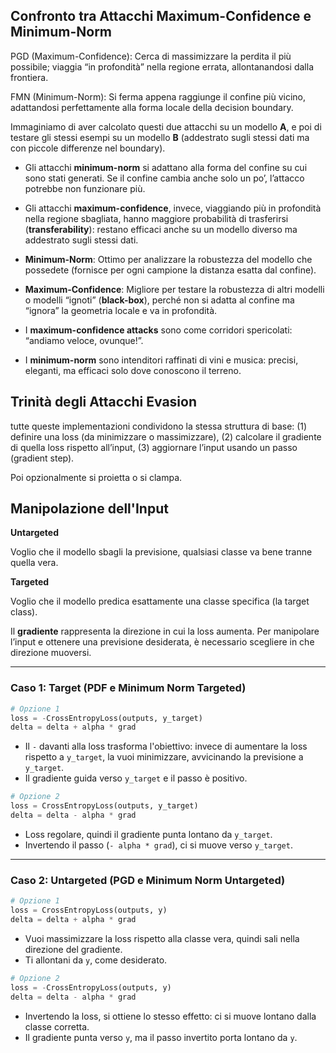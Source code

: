 ## Confronto tra Attacchi Maximum-Confidence e Minimum-Norm

PGD (Maximum-Confidence): Cerca di massimizzare la perdita il più possibile; viaggia “in profondità” nella regione errata, allontanandosi dalla frontiera.

FMN (Minimum-Norm): Si ferma appena raggiunge il confine più vicino, adattandosi perfettamente alla forma locale della decision boundary.

Immaginiamo di aver calcolato questi due attacchi su un modello **A**, e poi di testare gli stessi esempi su un modello **B** (addestrato sugli stessi dati ma con piccole differenze nel boundary).

- Gli attacchi **minimum-norm** si adattano alla forma del confine su cui sono stati generati. Se il confine cambia anche solo un po’, l’attacco potrebbe non funzionare più.
- Gli attacchi **maximum-confidence**, invece, viaggiando più in profondità nella regione sbagliata, hanno maggiore probabilità di trasferirsi (**transferability**): restano efficaci anche su un modello diverso ma addestrato sugli stessi dati.

- **Minimum-Norm**: Ottimo per analizzare la robustezza del modello che possedete (fornisce per ogni campione la distanza esatta dal confine).
- **Maximum-Confidence**: Migliore per testare la robustezza di altri modelli o modelli “ignoti” (**black-box**), perché non si adatta al confine ma “ignora” la geometria locale e va in profondità.

- I **maximum-confidence attacks** sono come corridori spericolati: “andiamo veloce, ovunque!”.
- I **minimum-norm** sono intenditori raffinati di vini e musica: precisi, eleganti, ma efficaci solo dove conoscono il terreno.

## Trinità degli Attacchi Evasion

tutte queste implementazioni condividono la stessa struttura di base: 
(1) definire una loss (da minimizzare o massimizzare), 
(2) calcolare il gradiente di quella loss rispetto all’input, 
(3) aggiornare l’input usando un passo (gradient step). 

Poi opzionalmente si proietta o si clampa. 

## Manipolazione dell'Input

**Untargeted**

Voglio che il modello sbagli la previsione, qualsiasi classe va bene tranne quella vera.

**Targeted**

Voglio che il modello predica esattamente una classe specifica (la target class).

Il **gradiente** rappresenta la direzione in cui la loss aumenta. Per manipolare l’input e ottenere una previsione desiderata, è necessario scegliere in che direzione muoversi.

---

### Caso 1: Target (PDF e Minimum Norm Targeted)

```python
# Opzione 1
loss = -CrossEntropyLoss(outputs, y_target)
delta = delta + alpha * grad
```

- Il `-` davanti alla loss trasforma l'obiettivo: invece di aumentare la loss rispetto a `y_target`, la vuoi minimizzare, avvicinando la previsione a `y_target`.
- Il gradiente guida verso `y_target` e il passo è positivo.

```python
# Opzione 2
loss = CrossEntropyLoss(outputs, y_target)
delta = delta - alpha * grad
```

- Loss regolare, quindi il gradiente punta lontano da `y_target`.
- Invertendo il passo (`- alpha * grad`), ci si muove verso `y_target`.

---

### Caso 2: Untargeted (PGD e Minimum Norm Untargeted)

```python
# Opzione 1
loss = CrossEntropyLoss(outputs, y)
delta = delta + alpha * grad
```

- Vuoi massimizzare la loss rispetto alla classe vera, quindi sali nella direzione del gradiente.
- Ti allontani da `y`, come desiderato.

```python
# Opzione 2
loss = -CrossEntropyLoss(outputs, y)
delta = delta - alpha * grad
```

- Invertendo la loss, si ottiene lo stesso effetto: ci si muove lontano dalla classe corretta.
- Il gradiente punta verso `y`, ma il passo invertito porta lontano da `y`.